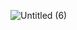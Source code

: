 ![Untitled (6)](https://github.com/burakkurtuk/burakkurtuk/assets/107056455/ba2ed6c8-9ec9-403f-8886-fd1d4f08a691)
